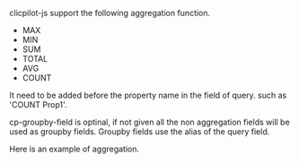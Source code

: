 clicpilot-js support the following aggregation function.

* MAX 
* MIN
* SUM
* TOTAL
* AVG
* COUNT

It need to be added before the property name in the field of query. such as 'COUNT Prop1'.

cp-groupby-field is optinal, if not given all the non aggregation fields will be used as groupby fields. Groupby fields use the alias of the query field.

Here is an example of aggregation.